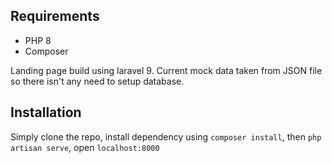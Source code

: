 ## Requirements

- PHP 8
- Composer

Landing page build using laravel 9. Current mock data taken from JSON file so there isn't any need to setup database.

## Installation

Simply clone the repo, install dependency using ```composer install```, then ```php artisan serve```, open ```localhost:8000```
